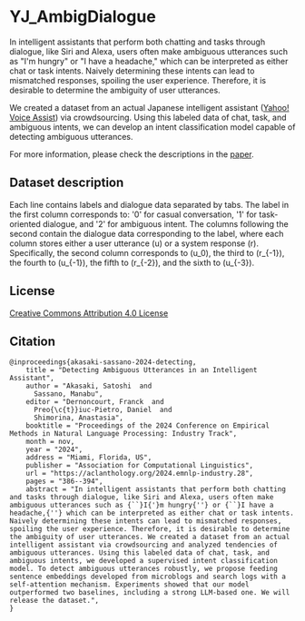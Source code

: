 # YJ_AmbigDialogue
In intelligent assistants that perform both chatting and tasks through dialogue, like Siri and Alexa, users often make ambiguous utterances such as "I'm hungry" or "I have a headache," which can be interpreted as either chat or task intents. Naively determining these intents can lead to mismatched responses, spoiling the user experience. Therefore, it is desirable to determine the ambiguity of user utterances. 

We created a dataset from an actual Japanese intelligent assistant ([Yahoo! Voice Assist](https://v-assist.yahoo.co.jp/)) via crowdsourcing. Using this labeled data of chat, task, and ambiguous intents, we can develop an intent classification model capable of detecting ambiguous utterances.

For more information, please check the descriptions in the [paper](https://aclanthology.org/2024.emnlp-industry.28.pdf).

## Dataset description
Each line contains labels and dialogue data separated by tabs.
The label in the first column corresponds to: '0' for casual conversation, '1' for task-oriented dialogue, and '2' for ambiguous intent.
The columns following the second contain the dialogue data corresponding to the label, where each column stores either a user utterance (u) or a system response (r).
Specifically, the second column corresponds to \(u_0\), the third to \(r_{-1}\), the fourth to \(u_{-1}\), the fifth to \(r_{-2}\), and the sixth to \(u_{-3}\).

## License
[Creative Commons Attribution 4.0 License](https://creativecommons.org/licenses/by/4.0/legalcode)

## Citation

```
@inproceedings{akasaki-sassano-2024-detecting,
    title = "Detecting Ambiguous Utterances in an Intelligent Assistant",
    author = "Akasaki, Satoshi  and
      Sassano, Manabu",
    editor = "Dernoncourt, Franck  and
      Preo{\c{t}}iuc-Pietro, Daniel  and
      Shimorina, Anastasia",
    booktitle = "Proceedings of the 2024 Conference on Empirical Methods in Natural Language Processing: Industry Track",
    month = nov,
    year = "2024",
    address = "Miami, Florida, US",
    publisher = "Association for Computational Linguistics",
    url = "https://aclanthology.org/2024.emnlp-industry.28",
    pages = "386--394",
    abstract = "In intelligent assistants that perform both chatting and tasks through dialogue, like Siri and Alexa, users often make ambiguous utterances such as {``}I{'}m hungry{''} or {``}I have a headache,{''} which can be interpreted as either chat or task intents. Naively determining these intents can lead to mismatched responses, spoiling the user experience. Therefore, it is desirable to determine the ambiguity of user utterances. We created a dataset from an actual intelligent assistant via crowdsourcing and analyzed tendencies of ambiguous utterances. Using this labeled data of chat, task, and ambiguous intents, we developed a supervised intent classification model. To detect ambiguous utterances robustly, we propose feeding sentence embeddings developed from microblogs and search logs with a self-attention mechanism. Experiments showed that our model outperformed two baselines, including a strong LLM-based one. We will release the dataset.",
}
```
